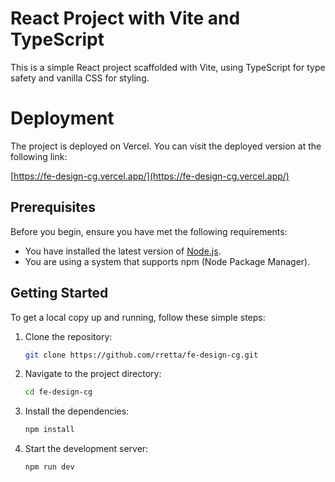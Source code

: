 # React Project with Vite and TypeScript

This is a simple React project scaffolded with Vite, using TypeScript for type safety and vanilla CSS for styling.


# Deployment

The project is deployed on Vercel. You can visit the deployed version at the following link:

[https://fe-design-cg.vercel.app/](https://fe-design-cg.vercel.app/)


## Prerequisites

Before you begin, ensure you have met the following requirements:

- You have installed the latest version of [Node.js](https://nodejs.org/en/download/).
- You are using a system that supports npm (Node Package Manager).

## Getting Started

To get a local copy up and running, follow these simple steps:

1. Clone the repository:

    ```sh
    git clone https://github.com/rretta/fe-design-cg.git
    ```

2. Navigate to the project directory:

    ```sh
    cd fe-design-cg
    ```

3. Install the dependencies:

    ```sh
    npm install
    ```

4. Start the development server:

    ```sh
    npm run dev
    ```



